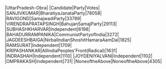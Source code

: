  
|UttarPradesh-Obra|
|Candidate|Party|Votes|
|SANJIVKUMAR|BharatiyaJanataParty|78058|
|RAVIGOND|SamajwadiParty|33789|
|VIRENDRAPRATAPSINGH|BahujanSamajParty|29113|
|SUBHASHKHARVAR|Independent|6198|
|BAHADURRAMPANIKA|CommunistPartyofIndia|3272|
|JAGDEESHBAIGA|NirbalIndianShoshitHamaraAamDal|1825|
|RAMSURAT|Independent|1709|
|KRIPASHANKAR|AllIndiaPeoples'Front(Radical)|1631|
|INDRASHAH|Independent|1110|
|JOYDENIYALVANI|Independent|1102|
|OMPRAKASH|Independent|731|
|NoneoftheAbove|NoneoftheAbove|4305|
